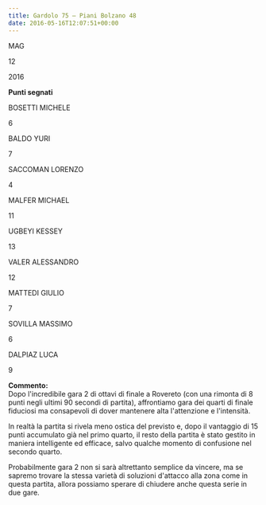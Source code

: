 ```yaml
---
title: Gardolo 75 – Piani Bolzano 48
date: 2016-05-16T12:07:51+00:00
---
```

MAG

12

2016

**Punti segnati**

BOSETTI MICHELE

6

BALDO YURI

7

SACCOMAN LORENZO

4

MALFER MICHAEL

11

UGBEYI KESSEY

13

VALER ALESSANDRO

12

MATTEDI GIULIO

7

SOVILLA MASSIMO

6

DALPIAZ LUCA

9

**Commento:**  
Dopo l'incredibile gara 2 di ottavi di finale a Rovereto (con una rimonta di 8 punti negli ultimi 90 secondi di partita), affrontiamo gara dei quarti di finale fiduciosi ma consapevoli di dover mantenere alta l'attenzione e l'intensità.

In realtà la partita si rivela meno ostica del previsto e, dopo il vantaggio di 15 punti accumulato già nel primo quarto, il resto della partita è stato gestito in maniera intelligente ed efficace, salvo qualche momento di confusione nel secondo quarto.

Probabilmente gara 2 non si sarà altrettanto semplice da vincere, ma se sapremo trovare la stessa varietà di soluzioni d'attacco alla zona come in questa partita, allora possiamo sperare di chiudere anche questa serie in due gare.